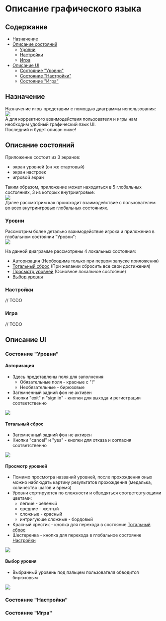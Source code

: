 ﻿# Описание графического языка## Содержание- [Назначение](#назначение)- [Описание состояний](#описание-состояний)  - [Уровни](#уровни)  - [Настройки](#настройки)  - [Игра](#игра)- [Описание UI](#описание-ui)  - [Состояние "Уровни"](#состояние-уровни)  - [Состояние "Настройки"](#состояние-настройки)  - [Состояние "Игра"](#состояние-игра)## НазначениеНазначение игры представим с помощью диаграммы использования:  ![](http://www.plantuml.com/plantuml/proxy?cache=no&src=https://raw.github.com/ik6cgsg/GA2020/NLSL/uml/usage.puml)  А для корректного взаимодействия пользователя и игры нам необходим удобный графический язык UI.  Последний и будет описан ниже!## Описание состоянийПриложение состоит из 3 экранов:* экран уровней (он же стартовый)* экран настроек* игровой экран  Таким образом, приложение может находиться в 5 глобальных состояниях, 3 из которых внутриигровые:  ![](http://www.plantuml.com/plantuml/proxy?cache=no&src=https://raw.github.com/ik6cgsg/GA2020/NLSL/uml/global_states.puml)  Далее рассмотрим как происходит взаимодействие с пользователем во всех внутриигровыхглобальных состояниях.### УровниРассмотрим более детально взаимодействие игрока и приложения в глобальном состоянии "Уровни":  ![](http://www.plantuml.com/plantuml/proxy?cache=no&src=https://raw.github.com/ik6cgsg/GA2020/NLSL/uml/levels_states.puml)На данной диаграмме рассмотрены 4 локальных состояния:* [Авторизация](#авторизация) (Необходима только при первом запуске приложения)* [Тотальный сброс](#тотальный-сброс) (При желании сбросить все свои достижения)* [Просмотр уровней](#просмотр-уровней) (Основное локальное состояние)* [Выбор уровня](#выбор-уровня)### Настройки// TODO### Игра// TODO## Описание UI### Состояние "Уровни"#### Авторизация* Здесь представлены поля для заполнения  * Обязательные поля - красные с "!"  * Необязательные - бирюзовые* Затемненный задний фон не активен* Кнопки "exit" и "sign in" - кнопки для выхода и регистрации соответственно![](images/levels/sign_in.jpg)#### Тотальный сброс* Затемненный задний фон не активен* Кнопки "cancel" и "yes" - кнопки для отказа и согласия соответственно![](images/levels/reset.jpg)#### Просмотр уровней* Помимо просмотра названий уровней, после прохождения оных можно наблюдать  картину результатов прохождения (медалька, количество шагов и время)* Уровни сортируются по сложности и обводяться соответсвтующими цветами:  * легкие - зеленый  * средние - желтый  * сложные - красный  * интригующе сложные - бордовый* Красный крестик - кнопка для перехода в состояние [Тотальный сброс](#тотальный-сброс)* Шестеренка - кнопка для перехода в глобальное состояние [Настройки](#настройки)![](images/levels/levels.jpg)#### Выбор уровня* Выбранный уровень под пальцем пользователя обводится бирюзовым![](images/levels/select_level.jpg)### Состояние "Настройки"### Состояние "Игра"